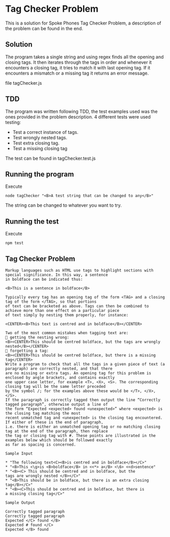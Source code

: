 # Tag Checker Problem

This is a solution for Spoke Phones Tag Checker Problem, a description of the
problem can be found in the end.

## Solution

The program takes a single string and using regex finds all the opening and
closing tags. It then iterates through the tags in order and whenever it
encounters a closing tag, it tries to match it with last opening tag. If it
encounters a mismatch or a missing tag it returns an error message.

file tagChecker.js

## TDD

The program was written following TDD, the test examples used was the ones
provided in the problem description. 4 different tests were used testing:

* Test a correct instance of tags.
* Test wrongly nested tags.
* Test extra closing tag.
* Test a missing closing tag

The test can be found in tagChecker.test.js

## Running the program

Execute

```
node tagChecker "<B>A test string that can be changed to any</B>"

```
The string can be changed to whatever you want to try.

## Running the test
Execute

```
npm test

```

## Tag Checker Problem
```
Markup languages such as HTML use tags to highlight sections with special significance. In this way, a sentence
in boldface can be indicated thus:

<B>This is a sentence in boldface</B>

Typically every tag has an opening tag of the form <TAG> and a closing tag of the form </TAG>, so that portions
of text can be bracketed as above. Tags can then be combined to achieve more than one effect on a particular piece
of text simply by nesting them properly, for instance:

<CENTER><B>This text is centred and in boldface</B></CENTER>

Two of the most common mistakes when tagging text are:
 getting the nesting wrong:
<B><CENTER>This should be centred boldface, but the tags are wrongly nested</B></CENTER>
 forgetting a tag:
<B><CENTER>This should be centred boldface, but there is a missing tag</CENTER>
Write a program to check that all the tags in a given piece of text (a paragraph) are correctly nested, and that there
are no missing or extra tags. An opening tag for this problem is enclosed by angle brackets, and contains exactly
one upper case letter, for example <T>, <X>, <S>. The corresponding closing tag will be the same letter preceded
by the symbol /; for the examples above these would be </T>, </X>, </S>.
If the paragraph is correctly tagged then output the line “Correctly tagged paragraph”, otherwise output a line of
the form “Expected <expected> found <unexpected>” where <expected> is the closing tag matching the most
recent unmatched tag and <unexpected> is the closing tag encountered. If either of these is the end of paragraph,
i.e. there is either an unmatched opening tag or no matching closing tag at the end of the paragraph, then replace
the tag or closing tag with #. These points are illustrated in the examples below which should be followed exactly
as far as spacing is concerned.

Sample Input

* "The following text<C><B>is centred and in boldface</B></C>"
* "<B>This <\g>is <B>boldface</B> in <<*> a</B> <\6> <<d>sentence"
* "<B><C> This should be centred and in boldface, but the
tags are wrongly nested </B></C>"
* "<B>This should be in boldface, but there is an extra closing
tag</B></C>"
* "<B><C>This should be centred and in boldface, but there is
a missing closing tag</C>"

Sample Output

Correctly tagged paragraph
Correctly tagged paragraph
Expected </C> found </B>
Expected # found </C>
Expected </B> found
```
